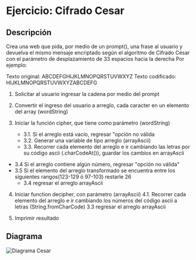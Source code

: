 # Ejercicio: Cifrado Cesar
## Descripción

Crea una web que pida, por medio de un prompt(), una frase al usuario y devuelva el mismo mensaje encriptado según el algoritmo de Cifrado César con el parámetro de desplazamiento de 33 espacios hacia la derecha
Por ejemplo:

Texto original: ABCDEFGHIJKLMNOPQRSTUVWXYZ
Texto codificado: HIJKLMNOPQRSTUVWXYZABCDEFG

1. Solicitar al usuario ingresar la cadena por medio del prompt

2.  Convertir el ingreso del usuario a arreglo, cada caracter en un elemento del array (wordString)

3. Iniciar la función cipher, que tiene como parámetro (wordString)
	* 3.1. Si el arreglo está vacío, regresar "opción no válida
	* 3.2. Generar una variable de tipo arreglo (arrayAscii)
	* 3.3. Recorrer cada elemento del arreglo e ir cambiando las letras por su código ascii (.charCodeAt()), guardar los cambios en arrayAscii
  * 3.4 Si el arreglo contiene algún número, regresar "opción no válida"
  * 3.5 Si el elemento del arreglo transformado se encuentra entre los siguientes rangos(123-129 ó 97-103) restarle 26
	* 3.4 regresar el arreglo arrayAscii

4. Iniciar function decipher, con parámetro (arrayAscii)
	4.1. Recorrer cada elemento del arreglo e ir cambiando los números del código ascii a letras (String.fromCharCode)
	3.3 regresar el arreglo arrayAscii

5. Imprimir resultado

## Diagrama

![Diagrama Cesar](/assets/images/diagrama-de-flujo.PNG)
